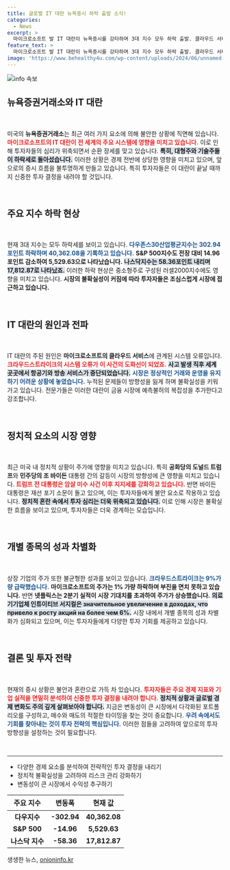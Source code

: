 ```yaml
---
title: 글로벌 IT 대란 뉴욕증시 하락 출발 소식!
categories:
  - News
excerpt: >
  마이크로소프트 발 IT 대란이 뉴욕증시를 강타하며 3대 지수 모두 하락 출발. 클라우드 서비스 장애 여파로 글로벌 혼란이 이어지는 가운데, 정치적 불확실성까지 더해져 투자자들의 우려가 커지고 있다.
feature_text: >
  마이크로소프트 발 IT 대란이 뉴욕증시를 강타하며 3대 지수 모두 하락 출발. 클라우드 서비스 장애 여파로 글로벌 혼란이 이어지는 가운데, 정치적 불확실성까지 더해져 투자자들의 우려가 커지고 있다.
image: 'https://www.behealthy4u.com/wp-content/uploads/2024/06/unnamed-file.png'
---
```


<p><img src="https://www.behealthy4u.com/wp-content/uploads/2024/06/unnamed-file.png" alt="info 속보" /></p>

<h2 data-ke-size="size26">뉴욕증권거래소와 IT 대란</h2>

<p data-ke-size="size16">&nbsp;</p>

<p>미국의 <b>뉴욕증권거래소</b>는 최근 여러 가지 요소에 의해 불안한 상황에 직면해 있습니다. <b><span style="color: #ee2323;">마이크로소프트의 IT 대란이 전 세계의 주요 시스템에 영향을 미치고 있습니다.</span></b> 이로 인해 투자자들의 심리가 위축되면서 순환 장세를 맞고 있습니다. <b><span style="background-color: #21538527;">특히, 대형주와 기술주들이 하락세로 돌아섰습니다.</span></b> 이러한 상황은 경제 전반에 상당한 영향을 미치고 있으며, 앞으로의 증시 흐름을 불투명하게 만들고 있습니다. 특히 투자자들은 이 대란이 끝날 때까지 신중한 투자 결정을 내려야 할 것입니다.</p></p>

<p data-ke-size="size16">&nbsp;</p>

<h2 data-ke-size="size26">주요 지수 하락 현상</h2>

<p data-ke-size="size16">&nbsp;</p>

<p>현재 3대 지수는 모두 하락세를 보이고 있습니다. <b><span style="color: #1a5490;">다우존스30산업평균지수는 302.94포인트 하락하며 40,362.08을 기록하고 있습니다.</span></b> <b><span style="ee2323;">S&amp;P 500지수도 전장 대비 14.96포인트 감소하여 5,529.63으로 나타났습니다.</span></b> <b><span style="background-color: #21538527;">나스닥지수는 58.36포인트 내리며 17,812.87로 나타났죠.</span></b> 이러한 하락 현상은 중소형주로 구성된 러셀2000지수에도 영향을 미치고 있습니다. <b>시장의 불확실성이 커짐에 따라 투자자들은 조심스럽게 시장에 접근하고 있습니다.</b></p>

<p data-ke-size="size16">&nbsp;</p>

<h2 data-ke-size="size26">IT 대란의 원인과 전파</h2>

<p data-ke-size="size16">&nbsp;</p>

<p>IT 대란의 주된 원인은 <b>마이크로소프트의 클라우드 서비스</b>에 관계된 시스템 오류입니다. <b><span style="color: #ee2323;">크라우드스트라이크의 시스템 오류가 이 사건의 도화선이 되었죠.</span></b> <b><span style="background-color: #21538527;">사고 발생 직후 세계 곳곳에서 항공기와 방송 서비스가 중단되었습니다.</span></b> <b><span style="color: #1a5490;">시장은 정상적인 거래와 운영을 유지하기 어려운 상황에 놓였습니다.</span></b> 누적된 문제들이 방향성을 잃게 하며 불확실성을 키워가고 있습니다. 전문가들은 이러한 대란이 금융 시장에 예측불허의 복잡성을 추가한다고 강조합니다.</p>

<p data-ke-size="size16">&nbsp;</p>

<h2 data-ke-size="size26">정치적 요소의 시장 영향</h2>

<p data-ke-size="size16">&nbsp;</p>

<p>최근 미국 내 정치적 상황이 주가에 영향을 미치고 있습니다. 특히 <b>공화당의 도널드 트럼프</b>와 <b>민주당의 조 바이든</b> 대통령 간의 갈등이 시장의 방향성에 큰 영향을 미치고 있습니다. <b><span style="color: #ee2323;">트럼프 전 대통령은 암살 미수 사건 이후 지지세를 강화하고 있습니다.</span></b> 반면 바이든 대통령은 재선 포기 소문이 돌고 있으며, 이는 투자자들에게 불안 요소로 작용하고 있습니다. <b><span style="background-color: #21538527;">정치적 혼란 속에서 투자 심리는 더욱 위축되고 있습니다.</span></b> 이로 인해 시장은 불확실한 흐름을 보이고 있으며, 투자자들은 더욱 경계하는 모습입니다.</p>

<p data-ke-size="size16">&nbsp;</p>

<h2 data-ke-size="size26">개별 종목의 성과 차별화</h2>

<p data-ke-size="size16">&nbsp;</p>

<p>상장 기업의 주가 또한 불균형한 성과를 보이고 있습니다. <b><span style="color: #1a5490;">크라우드스트라이크는 9%가량 급락했습니다.</span></b> <b><span style="ee2323;">마이크로소프트의 주가는 1% 가량 하락하며 부진을 면치 못하고 있습니다.</span></b> 반면 <b>넷플릭스는 2분기 실적이 시장 기대치를 초과하여 주가가 상승했습니다.</b> <b><span style="background-color: #21538527;">의료기기업체 인튜이티브 서지컬은 значительное увеличение в доходах, что привело к росту акций на более чем 6%.</span></b> 시장 내에서 개별 종목의 성과 차별화가 심화되고 있으며, 이는 투자자들에게 다양한 투자 기회를 제공하고 있습니다.</p>

<p data-ke-size="size16">&nbsp;</p>

<h2 data-ke-size="size26">결론 및 투자 전략</h2>

<p data-ke-size="size16">&nbsp;</p>

<p>현재의 증시 상황은 불안과 혼란으로 가득 차 있습니다. <b><span style="color: #ee2323;">투자자들은 주요 경제 지표와 기업 실적을 면밀히 분석하여 신중한 투자 결정을 내려야 합니다.</span></b> <b><span style="background-color: #21538527;">정치적 상황과 글로벌 경제 변화도 주의 깊게 살펴보아야 합니다.</span></b> 지금은 변동성이 큰 시장에서 다각화된 포트폴리오를 구성하고, 매수와 매도의 적절한 타이밍을 찾는 것이 중요합니다. <b><span style="color: #1a5490;">우려 속에서도 기회를 찾아내는 것이 투자 전략의 핵심입니다.</span></b> 이러한 점들을 고려하여 앞으로의 투자 방향성을 설정하는 것이 필요합니다.</p>

<p data-ke-size="size16">&nbsp;</p>

<hr style="height:1px;border:none;color:#333;background-color:#333;" />

<ul>
    <li>다양한 경제 요소를 분석하여 전략적인 투자 결정을 내리기</li>
    <li>정치적 불확실성을 고려하여 리스크 관리 강화하기</li>
    <li>변동성이 큰 시장에서 수익성 추구하기</li>
</ul>

<table>
    <thead>
        <tr>
            <th style="text-align: center; height: 36px;"><b>주요 지수</b></th>
            <th style="text-align: center; height: 36px;"><b>변동폭</b></th>
            <th style="text-align: center; height: 36px;"><b>현재 값</b></th>
        </tr>
    </thead>
    <tbody>
        <tr>
            <td style="text-align: center; height: 17px;"><b>다우지수</b></td>
            <td style="text-align: center; height: 17px;"><b>-302.94</b></td>
            <td style="text-align: center; height: 17px;"><b>40,362.08</b></td>
        </tr>
        <tr>
            <td style="text-align: center; height: 17px;"><b>S&P 500</b></td>
            <td style="text-align: center; height: 17px;"><b>-14.96</b></td>
            <td style="text-align: center; height: 17px;"><b>5,529.63</b></td>
        </tr>
        <tr>
            <td style="text-align: center; height: 17px;"><b>나스닥 지수</b></td>
            <td style="text-align: center; height: 17px;"><b>-58.36</b></td>
            <td style="text-align: center; height: 17px;"><b>17,812.87</b></td>
        </tr>
    </tbody>
</table>
생생한 뉴스, <a href="https://onioninfo.kr" rel="dofollow">onioninfo.kr</a>


